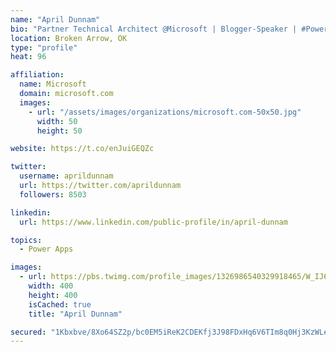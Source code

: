 ```yaml
---
name: "April Dunnam"
bio: "Partner Technical Architect @Microsoft | Blogger-Speaker | #PowerApps, #PowerAutomate, #Office365, #SharePoint | #WIT | #Karaoke Queen"
location: Broken Arrow, OK
type: "profile"
heat: 96

affiliation:
  name: Microsoft
  domain: microsoft.com
  images:
    - url: "/assets/images/organizations/microsoft.com-50x50.jpg"
      width: 50
      height: 50

website: https://t.co/enJuiGEQZc

twitter:
  username: aprildunnam
  url: https://twitter.com/aprildunnam
  followers: 8503

linkedin:
  url: https://www.linkedin.com/public-profile/in/april-dunnam

topics:
  - Power Apps

images:
  - url: https://pbs.twimg.com/profile_images/1326986540329918465/W_IJ6Ih2_400x400.jpg
    width: 400
    height: 400
    isCached: true
    title: "April Dunnam"

secured: "1Kbxbve/8Xo64SZ2p/bc0EM5iReK2CDEKfj3J98FDxHq6V6TIm8q0Hj3KzWLeJNwgCAv18bKTu8pP2ldj5mNWNyF5SL+otYs5YoCsNsAE40OM/q5C/USg4tG5wF1BW6NoOOdj0XogtZYogzxE/dF1bzWj9cg2lajvZeSfAfX3jOW7i6gqtMjzQjVP9LWK9lptqhV32cImzgUpC1EZbq9GU5d9czX24HaX8a2CYhLcRCLXq802Ke8tLCFQsX56VCKPkhXeakaVIR1rhJXeXj4bJhkFSurkyEFQqZ7U5g6F1TX4snKY+nUadGRK88YEUN7X4NZTBi532scnOb7J2B2PE5Fra88FU4tCpyUzJgdlZzlz78zpgMWo/yzEHAKJT0p4e9S8bDfY/TUJhhdm1l7sO+dAE2e9m/94xCuaogKliM=;pwBLXhRkN7Ze4lRMAfuOpA=="
---
```


